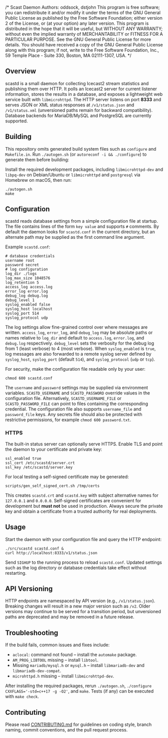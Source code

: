 /* Scast Daemon
Authors: oddsock, dstjohn
This program is free software; you can
redistribute it and/or modify it under the terms of the GNU General Public License as published by
the Free Software Foundation; either version 2 of the License, or (at your option) any later
version. This program is distributed in the hope that it will be useful, but WITHOUT ANY WARRANTY;
without even the implied warranty of MERCHANTABILITY or FITNESS FOR A PARTICULAR PURPOSE.  See the
GNU General Public License for more details. You should have received a copy of the GNU General
Public License along with this program; if not, write to the Free Software Foundation, Inc., 59
Temple Place - Suite 330, Boston, MA 02111-1307, USA.
*/

Overview
--------
scastd is a small daemon for collecting Icecast2 stream statistics and
publishing them over HTTP.  It polls an Icecast2 server for current
listener information, stores the results in a database, and exposes a
lightweight web service built with `libmicrohttpd`.  The HTTP server
listens on port **8333** and serves JSON or XML status responses at
`/v1/status.json` and `/v1/status.xml` (unversioned paths remain for
backward compatibility).  Database backends for MariaDB/MySQL
and PostgreSQL are currently supported.

Building
--------
This repository omits generated build system files such as `configure` and `Makefile.in`.
Run `./autogen.sh` (or `autoreconf -i && ./configure`) to generate them before building:

Install the required development packages, including `libmicrohttpd-dev`
and `libpq-dev` on Debian/Ubuntu or `libmicrohttpd` and `postgresql`
via Homebrew on macOS, then run:

```
./autogen.sh
make
```

Configuration
-------------
scastd reads database settings from a simple configuration file at
startup. The file contains lines of the form `key value` and supports
`#` comments. By default the daemon looks for `scastd.conf` in the
current directory, but an alternate path may be supplied as the first
command line argument.

Example `scastd.conf`:

```
# database credentials
username root
password secret
# log configuration
log_dir ./logs
log_max_size 1048576
log_retention 5
access_log access.log
error_log error.log
debug_log debug.log
debug_level 1
syslog_enabled false
syslog_host localhost
syslog_port 514
syslog_protocol udp
```

The log settings allow fine-grained control over where messages are
written. `access_log`, `error_log`, and `debug_log` may be absolute
paths or names relative to `log_dir` and default to `access.log`,
`error.log`, and `debug.log` respectively. `debug_level` sets the
verbosity for the debug log from 1 (least verbose) to 4 (most verbose).
When `syslog_enabled` is `true`, log messages are also forwarded to a
remote syslog server defined by `syslog_host`, `syslog_port` (default
`514`), and `syslog_protocol` (`udp` or `tcp`).

For security, make the configuration file readable only by your user:

```
chmod 600 scastd.conf
```

The `username` and `password` settings may be supplied via environment
variables. `SCASTD_USERNAME` and `SCASTD_PASSWORD` override values in the
configuration file. Alternatively, `SCASTD_USERNAME_FILE` or
`SCASTD_PASSWORD_FILE` can point to files containing the corresponding
credential. The configuration file also supports `username_file` and
`password_file` keys. Any secrets file should also be protected with
restrictive permissions, for example `chmod 600 password.txt`.

### HTTPS

The built-in status server can optionally serve HTTPS. Enable TLS and
point the daemon to your certificate and private key:

```
ssl_enabled true
ssl_cert /etc/scastd/server.crt
ssl_key /etc/scastd/server.key
```

For local testing a self-signed certificate may be generated:

```
scripts/gen_self_signed_cert.sh /tmp/certs
```

This creates `scastd.crt` and `scastd.key` with subject alternative
names for `127.0.0.1` and `0.0.0.0`. Self-signed certificates are
convenient for development but **must not** be used in production.
Always secure the private key and obtain a certificate from a trusted
authority for real deployments.

Usage
-----
Start the daemon with your configuration file and query the HTTP
endpoint:

```
./src/scastd scastd.conf &
curl http://localhost:8333/v1/status.json
```

Send `SIGHUP` to the running process to reload `scastd.conf`. Updated
settings such as the log directory or database credentials take effect
without restarting.

API Versioning
--------------
HTTP endpoints are namespaced by API version (e.g., `/v1/status.json`).
Breaking changes will result in a new major version such as `/v2`. Older
versions may continue to be served for a transition period, but
unversioned paths are deprecated and may be removed in a future release.


Troubleshooting
---------------
If the build fails, common issues and fixes include:

- `aclocal`: command not found – install the `automake` package.
- `AM_PROG_LIBTOOL` missing – install `libtool`.
- Missing `mariadb/mysql.h` or `mysql.h` – install `libmariadb-dev` and `libmariadb-dev-compat`.
- `microhttpd.h` missing – install `libmicrohttpd-dev`.

After installing the required packages, rerun `./autogen.sh`,
`./configure CXXFLAGS='-std=c++17 -g -O2'`, and `make`.  Tests (if any)
can be executed with `make check`.

Contributing
------------

Please read [CONTRIBUTING.md](CONTRIBUTING.md) for guidelines on coding style, branch naming,
commit conventions, and the pull request process.
